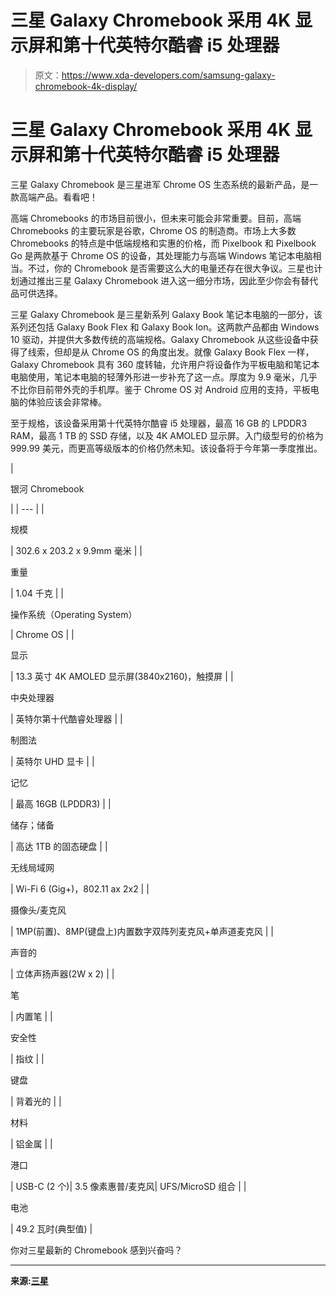 # 三星 Galaxy Chromebook 采用 4K 显示屏和第十代英特尔酷睿 i5 处理器

> 原文：<https://www.xda-developers.com/samsung-galaxy-chromebook-4k-display/>

# 三星 Galaxy Chromebook 采用 4K 显示屏和第十代英特尔酷睿 i5 处理器

三星 Galaxy Chromebook 是三星进军 Chrome OS 生态系统的最新产品，是一款高端产品。看看吧！

高端 Chromebooks 的市场目前很小，但未来可能会非常重要。目前，高端 Chromebooks 的主要玩家是谷歌，Chrome OS 的制造商。市场上大多数 Chromebooks 的特点是中低端规格和实惠的价格，而 Pixelbook 和 Pixelbook Go 是两款基于 Chrome OS 的设备，其处理能力与高端 Windows 笔记本电脑相当。不过，你的 Chromebook 是否需要这么大的电量还存在很大争议。三星也计划通过推出三星 Galaxy Chromebook 进入这一细分市场，因此至少你会有替代品可供选择。

三星 Galaxy Chromebook 是三星新系列 Galaxy Book 笔记本电脑的一部分，该系列还包括 Galaxy Book Flex 和 Galaxy Book Ion。这两款产品都由 Windows 10 驱动，并提供大多数传统的高端规格。Galaxy Chromebook 从这些设备中获得了线索，但却是从 Chrome OS 的角度出发。就像 Galaxy Book Flex 一样，Galaxy Chromebook 具有 360 度转轴，允许用户将设备作为平板电脑和笔记本电脑使用，笔记本电脑的轻薄外形进一步补充了这一点。厚度为 9.9 毫米，几乎不比你目前带外壳的手机厚。鉴于 Chrome OS 对 Android 应用的支持，平板电脑的体验应该会非常棒。

至于规格，该设备采用第十代英特尔酷睿 i5 处理器，最高 16 GB 的 LPDDR3 RAM，最高 1 TB 的 SSD 存储，以及 4K AMOLED 显示屏。入门级型号的价格为 999.99 美元，而更高等级版本的价格仍然未知。该设备将于今年第一季度推出。

| 

银河 Chromebook

 |
| --- |
| 

规模

 | 302.6 x 203.2 x 9.9mm 毫米 |
| 

重量

 | 1.04 千克 |
| 

操作系统（Operating System）

 | Chrome OS |
| 

显示

 | 13.3 英寸 4K AMOLED 显示屏(3840x2160)，触摸屏 |
| 

中央处理器

 | 英特尔第十代酷睿处理器 |
| 

制图法

 | 英特尔 UHD 显卡 |
| 

记忆

 | 最高 16GB (LPDDR3) |
| 

储存；储备

 | 高达 1TB 的固态硬盘 |
| 

无线局域网

 | Wi-Fi 6 (Gig+)，802.11 ax 2x2 |
| 

摄像头/麦克风

 | 1MP(前置)、8MP(键盘上)内置数字双阵列麦克风+单声道麦克风 |
| 

声音的

 | 立体声扬声器(2W x 2) |
| 

笔

 | 内置笔 |
| 

安全性

 | 指纹 |
| 

键盘

 | 背着光的 |
| 

材料

 | 铝金属 |
| 

港口

 | USB-C (2 个)&#124; 3.5 像素惠普/麦克风&#124; UFS/MicroSD 组合 |
| 

电池

 | 49.2 瓦时(典型值) |

你对三星最新的 Chromebook 感到兴奋吗？

* * *

**来源:[三星](https://www.samsungmobilepress.com/pressreleases/elevate-the-google-experience-with-samsungs-first-ever-galaxy-chromebook)**